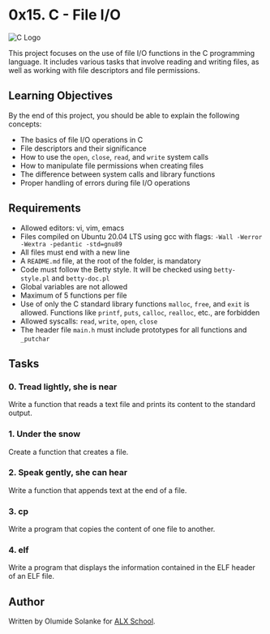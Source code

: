 # 0x15. C - File I/O

![C Logo](https://img.icons8.com/color/452/c-programming.png)

This project focuses on the use of file I/O functions in the C programming language. It includes various tasks that involve reading and writing files, as well as working with file descriptors and file permissions.

## Learning Objectives

By the end of this project, you should be able to explain the following concepts:

- The basics of file I/O operations in C
- File descriptors and their significance
- How to use the `open`, `close`, `read`, and `write` system calls
- How to manipulate file permissions when creating files
- The difference between system calls and library functions
- Proper handling of errors during file I/O operations

## Requirements

- Allowed editors: vi, vim, emacs
- Files compiled on Ubuntu 20.04 LTS using gcc with flags: `-Wall -Werror -Wextra -pedantic -std=gnu89`
- All files must end with a new line
- A `README.md` file, at the root of the folder, is mandatory
- Code must follow the Betty style. It will be checked using `betty-style.pl` and `betty-doc.pl`
- Global variables are not allowed
- Maximum of 5 functions per file
- Use of only the C standard library functions `malloc`, `free`, and `exit` is allowed. Functions like `printf`, `puts`, `calloc`, `realloc`, etc., are forbidden
- Allowed syscalls: `read`, `write`, `open`, `close`
- The header file `main.h` must include prototypes for all functions and `_putchar`

## Tasks

### 0. Tread lightly, she is near

Write a function that reads a text file and prints its content to the standard output.

### 1. Under the snow

Create a function that creates a file.

### 2. Speak gently, she can hear

Write a function that appends text at the end of a file.

### 3. cp

Write a program that copies the content of one file to another.

### 4. elf

Write a program that displays the information contained in the ELF header of an ELF file.

## Author

Written by Olumide Solanke for [ALX School](https://www.alx.org/).
